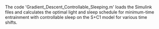 The code 'Gradient_Descent_Controllable_Sleeping.m' loads the Simulink files and calculates the optimal light and sleep schedule for minimum-time entrainment with controllable sleep on the S+C1 model for various time shifts.
